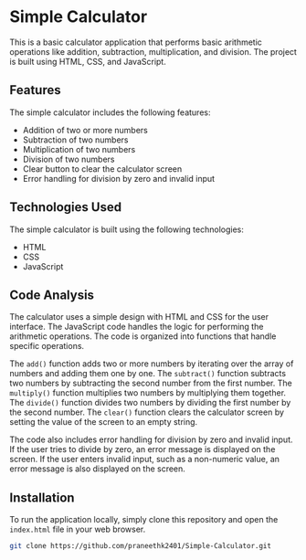 

# Simple Calculator

This is a basic calculator application that performs basic arithmetic operations like addition, subtraction, multiplication, and division. The project is built using HTML, CSS, and JavaScript.

## Features

The simple calculator includes the following features:

- Addition of two or more numbers
- Subtraction of two numbers
- Multiplication of two numbers
- Division of two numbers
- Clear button to clear the calculator screen
- Error handling for division by zero and invalid input

## Technologies Used

The simple calculator is built using the following technologies:

- HTML
- CSS
- JavaScript

## Code Analysis

The calculator uses a simple design with HTML and CSS for the user interface. The JavaScript code handles the logic for performing the arithmetic operations. The code is organized into functions that handle specific operations.

The `add()` function adds two or more numbers by iterating over the array of numbers and adding them one by one. The `subtract()` function subtracts two numbers by subtracting the second number from the first number. The `multiply()` function multiplies two numbers by multiplying them together. The `divide()` function divides two numbers by dividing the first number by the second number. The `clear()` function clears the calculator screen by setting the value of the screen to an empty string.

The code also includes error handling for division by zero and invalid input. If the user tries to divide by zero, an error message is displayed on the screen. If the user enters invalid input, such as a non-numeric value, an error message is also displayed on the screen.

## Installation

To run the application locally, simply clone this repository and open the `index.html` file in your web browser.

```bash
git clone https://github.com/praneethk2401/Simple-Calculator.git
```
